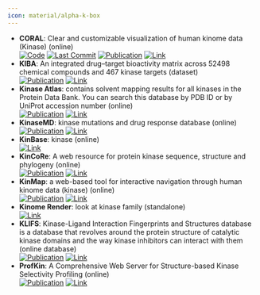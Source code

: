 ```yaml
---
icon: material/alpha-k-box
---
```


- **CORAL**: Clear and customizable visualization of human kinome data (Kinase) (online)  
		[![Code](https://img.shields.io/github/stars/dphansti/CORAL?style=for-the-badge&logo=github)](https://github.com/dphansti/CORAL) [![Last Commit](https://img.shields.io/github/last-commit/dphansti/CORAL?style=for-the-badge&logo=github)](https://github.com/dphansti/CORAL) [![Publication](https://img.shields.io/badge/Publication-Citations:141-blue?style=for-the-badge&logo=bookstack)](https://doi.org/10.1016/j.cels.2018.07.001) [![Link](https://img.shields.io/badge/Link-online-brightgreen?style=for-the-badge&logo=cachet&logoColor=65FF8F)](http://phanstiel-lab.med.unc.edu/CORAL/) 
- **KIBA**: An integrated drug–target bioactivity matrix across 52498 chemical compounds and 467 kinase targets (dataset)  
	[![Publication](https://img.shields.io/badge/Publication-Citations:355-blue?style=for-the-badge&logo=bookstack)](doi:10.1021/ci400709d) [![Link](https://img.shields.io/badge/Link-online-brightgreen?style=for-the-badge&logo=cachet&logoColor=65FF8F)](https://researchportal.helsinki.fi/fi/datasets/kiba-a-benchmark-dataset-for-drug-target-prediction) 
- **Kinase Atlas**: contains solvent mapping results for all kinases in the Protein Data Bank. You can search this database by PDB ID or by UniProt accession number (online)  
	[![Publication](https://img.shields.io/badge/Publication-Citations:57-blue?style=for-the-badge&logo=bookstack)](https://doi.org/10.1021/acs.jmedchem.9b00089) [![Link](https://img.shields.io/badge/Link-online-brightgreen?style=for-the-badge&logo=cachet&logoColor=65FF8F)](https://kinase-atlas.bu.edu/) 
- **KinaseMD**: kinase mutations and drug response database (online)  
	[![Publication](https://img.shields.io/badge/Publication-Citations:43-blue?style=for-the-badge&logo=bookstack)](https://doi.org/10.1093/nar/gkaa945) [![Link](https://img.shields.io/badge/Link-online-brightgreen?style=for-the-badge&logo=cachet&logoColor=65FF8F)](https://bioinfo.uth.edu/kmd/) 
- **KinBase**: kinase (online)  
	[![Link](https://img.shields.io/badge/Link-online-brightgreen?style=for-the-badge&logo=cachet&logoColor=65FF8F)](http://kinase.com/web/current/kinbase/) 
- **KinCoRe**: A web resource for protein kinase sequence, structure and phylogeny (online)  
	[![Publication](https://img.shields.io/badge/Publication-Citations:60-blue?style=for-the-badge&logo=bookstack)](https://doi.org/10.1093/nar/gkab920) [![Link](https://img.shields.io/badge/Link-online-brightgreen?style=for-the-badge&logo=cachet&logoColor=65FF8F)](http://dunbrack.fccc.edu/kincore/) 
- **KinMap**: a web-based tool for interactive navigation through human kinome data (kinase) (online)  
	[![Publication](https://img.shields.io/badge/Publication-Citations:249-blue?style=for-the-badge&logo=bookstack)](https://doi.org/10.1186/s12859-016-1433-7) [![Link](https://img.shields.io/badge/Link-online-brightgreen?style=for-the-badge&logo=cachet&logoColor=65FF8F)](http://www.kinhub.org/kinmap/) 
- **Kinome Render**: look at kinase family (standalone)  
	[![Link](https://img.shields.io/badge/Link-online-brightgreen?style=for-the-badge&logo=cachet&logoColor=65FF8F)](http://biophys.umontreal.ca/nrg/resources.html) 
- **KLIFS**: Kinase-Ligand Interaction Fingerprints and Structures database is a database that revolves around the protein structure of catalytic kinase domains and the way kinase inhibitors can interact with them (online database)  
	[![Publication](https://img.shields.io/badge/Publication-Citations:100-blue?style=for-the-badge&logo=bookstack)](https://doi.org/10.1093/nar/gkaa895) [![Link](https://img.shields.io/badge/Link-online-brightgreen?style=for-the-badge&logo=cachet&logoColor=65FF8F)](https://klifs.vu-compmedchem.nl/) 
- **ProfKin**: A Comprehensive Web Server for Structure-based Kinase Selectivity Profiling (online)  
	[![Publication](https://img.shields.io/badge/Publication-Citations:8-blue?style=for-the-badge&logo=bookstack)](https://doi.org/10.1016/j.ejmech.2021.113772) [![Link](https://img.shields.io/badge/Link-online-brightgreen?style=for-the-badge&logo=cachet&logoColor=65FF8F)](http://www.lilab-ecust.cn/profkin/) 
